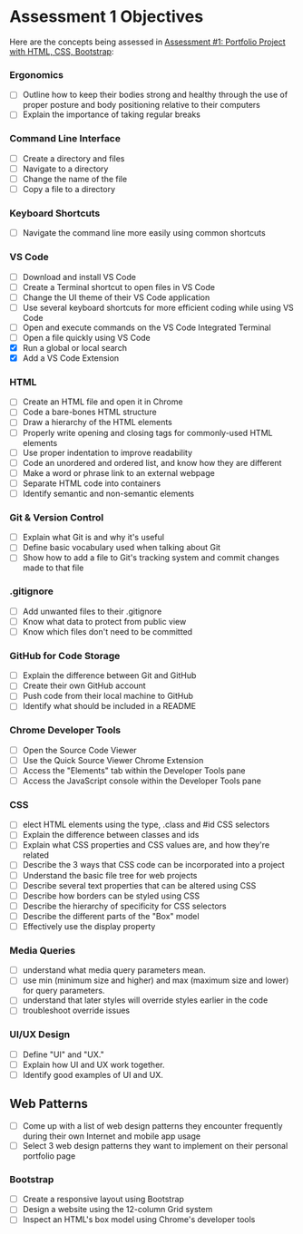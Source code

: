 # Assessment 1 Objectives

Here are the concepts being assessed in [Assessment #1: Portfolio Project with HTML, CSS, Bootstrap](https://github.com/Techtonica/curriculum/blob/master/projects/portfolio/portfolio-webpage-1.md):

### Ergonomics
- [ ] Outline how to keep their bodies strong and healthy through the use of proper posture and body positioning relative to their computers
- [ ] Explain the importance of taking regular breaks

### Command Line Interface
- [ ] Create a directory and files
- [ ] Navigate to a directory
- [ ] Change the name of the file
- [ ] Copy a file to a directory

### Keyboard Shortcuts
- [ ] Navigate the command line more easily using common shortcuts

### VS Code
- [ ] Download and install VS Code
- [ ] Create a Terminal shortcut to open files in VS Code
- [ ] Change the UI theme of their VS Code application
- [ ] Use several keyboard shortcuts for more efficient coding while using VS Code
- [ ] Open and execute commands on the VS Code Integrated Terminal
- [ ] Open a file quickly using VS Code
- [x] Run a global or local search
- [x] Add a VS Code Extension

### HTML
- [ ] Create an HTML file and open it in Chrome
- [ ] Code a bare-bones HTML structure
- [ ] Draw a hierarchy of the HTML elements
- [ ] Properly write opening and closing tags for commonly-used HTML elements
- [ ] Use proper indentation to improve readability
- [ ] Code an unordered and ordered list, and know how they are different
- [ ] Make a word or phrase link to an external webpage
- [ ] Separate HTML code into containers
- [ ] Identify semantic and non-semantic elements

### Git & Version Control
- [ ] Explain what Git is and why it's useful
- [ ] Define basic vocabulary used when talking about Git
- [ ] Show how to add a file to Git's tracking system and commit changes made to that file

### .gitignore
- [ ] Add unwanted files to their .gitignore
- [ ] Know what data to protect from public view
- [ ] Know which files don't need to be committed

### GitHub for Code Storage
- [ ] Explain the difference between Git and GitHub
- [ ] Create their own GitHub account
- [ ] Push code from their local machine to GitHub
- [ ] Identify what should be included in a README

### Chrome Developer Tools
- [ ] Open the Source Code Viewer
- [ ] Use the Quick Source Viewer Chrome Extension
- [ ] Access the "Elements" tab within the Developer Tools pane
- [ ] Access the JavaScript console within the Developer Tools pane

### CSS
- [ ] elect HTML elements using the type, .class and #id CSS selectors
- [ ] Explain the difference between classes and ids
- [ ] Explain what CSS properties and CSS values are, and how they're related
- [ ] Describe the 3 ways that CSS code can be incorporated into a project
- [ ] Understand the basic file tree for web projects
- [ ] Describe several text properties that can be altered using CSS
- [ ] Describe how borders can be styled using CSS
- [ ] Describe the hierarchy of specificity for CSS selectors
- [ ] Describe the different parts of the "Box" model
- [ ] Effectively use the display property

### Media Queries

- [ ] understand what media query parameters mean.
- [ ] use min (minimum size and higher) and max (maximum size and lower) for query parameters.
- [ ] understand that later styles will override styles earlier in the code
- [ ] troubleshoot override issues

### UI/UX Design
- [ ] Define "UI" and "UX."
- [ ] Explain how UI and UX work together.
- [ ] Identify good examples of UI and UX.

## Web Patterns
- [ ] Come up with a list of web design patterns they encounter frequently during their own Internet and mobile app usage
- [ ] Select 3 web design patterns they want to implement on their personal portfolio page

### Bootstrap
- [ ] Create a responsive layout using Bootstrap
- [ ] Design a website using the 12-column Grid system
- [ ] Inspect an HTML's box model using Chrome's developer tools

